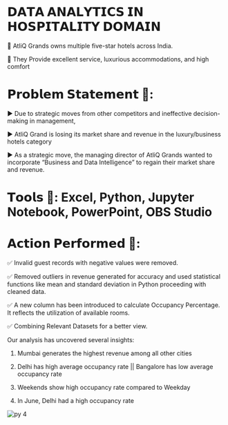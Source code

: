 # 𝗗𝗔𝗧𝗔 𝗔𝗡𝗔𝗟𝗬𝗧𝗜𝗖𝗦 𝗜𝗡 𝗛𝗢𝗦𝗣𝗜𝗧𝗔𝗟𝗜𝗧𝗬 𝗗𝗢𝗠𝗔𝗜𝗡

📢 AtliQ Grands owns multiple five-star hotels across India.

📢 They Provide excellent service, luxurious accommodations, and high comfort


# 𝗣𝗿𝗼𝗯𝗹𝗲𝗺 𝗦𝘁𝗮𝘁𝗲𝗺𝗲𝗻𝘁 📑: 

▶ Due to strategic moves from other competitors and ineffective decision-making in management,

▶ AtliQ Grand is losing its market share and revenue in the luxury/business hotels category

▶ As a strategic move, the managing director of AtliQ Grands wanted to incorporate “Business and Data Intelligence” to regain their market share and revenue.

# 𝗧𝗼𝗼𝗹𝘀 🧰: Excel, Python, Jupyter Notebook, PowerPoint, OBS Studio

# 𝗔𝗰𝘁𝗶𝗼𝗻 𝗣𝗲𝗿𝗳𝗼𝗿𝗺𝗲𝗱 📢:

✅ Invalid guest records with negative values were removed.

✅ Removed outliers in revenue generated for accuracy and used statistical functions like mean and standard deviation in Python proceeding with cleaned data.

✅ A new column has been introduced to calculate Occupancy Percentage. It reflects the utilization of available rooms.

✅ Combining Relevant Datasets for a better view.

Our analysis has uncovered several insights:

1. Mumbai generates the highest revenue among all other cities

2. Delhi has high average occupancy rate || Bangalore has low average occupancy rate

3. Weekends show high occupancy rate compared to Weekday

4. In June, Delhi had a high occupancy rate

![py 4](https://github.com/RamachandranDA/PYTHON-PANDAS-/assets/140075853/386afea4-85d8-423d-9b7f-88218ff7d138)


